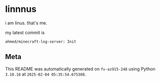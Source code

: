 # linnnus

i am linus. that's me.

my latest commit is

```
ahmed/minecraft-log-server: Init
```

## Meta

This README was automatically generated on `fv-az915-248` using Python
`3.10.16` at `2025-02-04 05:35:54.675308`.
